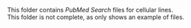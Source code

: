 This folder contains _PubMed Search_ files for cellular lines.  
This folder is not complete, as only shows an example of files.  
